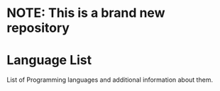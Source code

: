 # **NOTE:** This is a brand new repository 
# Language List
List of Programming languages and additional information about them.
